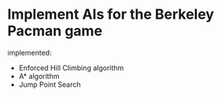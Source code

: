 # Implement AIs for the Berkeley Pacman game
implemented: 
- Enforced Hill Climbing algorithm
- A* algorithm
- Jump Point Search
